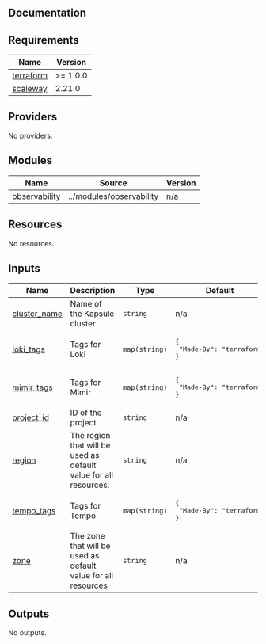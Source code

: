 ## Documentation

<!-- BEGINNING OF PRE-COMMIT-TERRAFORM DOCS HOOK -->

## Requirements

| Name                                                                     | Version  |
| ------------------------------------------------------------------------ | -------- |
| <a name="requirement_terraform"></a> [terraform](#requirement_terraform) | >= 1.0.0 |
| <a name="requirement_scaleway"></a> [scaleway](#requirement_scaleway)    | 2.21.0   |

## Providers

No providers.

## Modules

| Name                                                                       | Source                   | Version |
| -------------------------------------------------------------------------- | ------------------------ | ------- |
| <a name="module_observability"></a> [observability](#module_observability) | ../modules/observability | n/a     |

## Resources

No resources.

## Inputs

| Name                                                                   | Description                                                      | Type          | Default                                      | Required |
| ---------------------------------------------------------------------- | ---------------------------------------------------------------- | ------------- | -------------------------------------------- | :------: |
| <a name="input_cluster_name"></a> [cluster\_name](#input_cluster_name) | Name of the Kapsule cluster                                      | `string`      | n/a                                          |   yes    |
| <a name="input_loki_tags"></a> [loki\_tags](#input_loki_tags)          | Tags for Loki                                                    | `map(string)` | <pre>{<br> "Made-By": "terraform"<br>}</pre> |    no    |
| <a name="input_mimir_tags"></a> [mimir\_tags](#input_mimir_tags)       | Tags for Mimir                                                   | `map(string)` | <pre>{<br> "Made-By": "terraform"<br>}</pre> |    no    |
| <a name="input_project_id"></a> [project\_id](#input_project_id)       | ID of the project                                                | `string`      | n/a                                          |   yes    |
| <a name="input_region"></a> [region](#input_region)                    | The region that will be used as default value for all resources. | `string`      | n/a                                          |   yes    |
| <a name="input_tempo_tags"></a> [tempo\_tags](#input_tempo_tags)       | Tags for Tempo                                                   | `map(string)` | <pre>{<br> "Made-By": "terraform"<br>}</pre> |    no    |
| <a name="input_zone"></a> [zone](#input_zone)                          | The zone that will be used as default value for all resources    | `string`      | n/a                                          |   yes    |

## Outputs

No outputs.

<!-- END OF PRE-COMMIT-TERRAFORM DOCS HOOK -->
